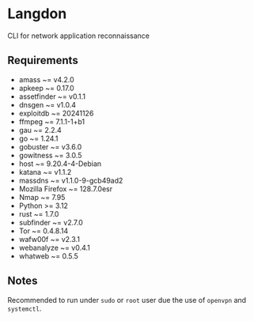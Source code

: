 # Langdon

CLI for network application reconnaissance


## Requirements

- amass ~= v4.2.0
- apkeep ~= 0.17.0
- assetfinder ~= v0.1.1
- dnsgen ~= v1.0.4
- exploitdb ~= 20241126
- ffmpeg ~= 7.1.1-1+b1
- gau ~= 2.2.4
- go ~= 1.24.1
- gobuster ~= v3.6.0
- gowitness ~= 3.0.5
- host ~= 9.20.4-4-Debian
- katana ~= v1.1.2
- massdns ~= v1.1.0-9-gcb49ad2
- Mozilla Firefox ~= 128.7.0esr
- Nmap ~= 7.95
- Python >= 3.12
- rust ~= 1.7.0
- subfinder ~= v2.7.0
- Tor ~= 0.4.8.14
- wafw00f ~= v2.3.1
- webanalyze ~= v0.4.1
- whatweb ~= 0.5.5


## Notes

Recommended to run under `sudo` or `root` user due the use of `openvpn` and `systemctl`.
